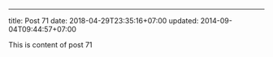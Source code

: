 ---
title: Post 71
date: 2018-04-29T23:35:16+07:00
updated: 2014-09-04T09:44:57+07:00

This is content of post 71